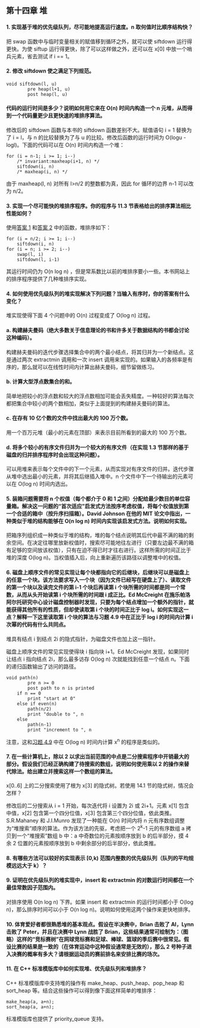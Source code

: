 ## 第十四章 堆

**<h4 id = "1">1. 实现基于堆的优先级队列，尽可能地提高运行速度。n 取何值时比顺序结构快？</h4>**

把 swap 函数中与临时变量相关的赋值移到循环之外，就可以使 siftdown 运行得更快。为使 siftup 运行得更快，除了可以这样做之外，还可以在 x[0] 中放一个哨兵元素，省去测试 if i == 1。

**<h4 id = "2">2. 修改 siftdown 使之满足下列规范。</h4>**
```
void siftdown(l, u)
        pre heap(l+1, u)
        post heap(l, u)
```
**<h4>代码的运行时间是多少？说明如何用它来在 O(n) 时间内构造一个 n 元堆，从而得到一个代码量更少且更快速的堆排序算法。</h4>**

修改后的 siftdown 函数与本书的 siftdown 函数差别不大。赋值语句 i = 1 替换为了 i = l，与 n 的比较替换为了与 u 的比较。修改后函数的运行时间为 O(logu - logl)。下面的代码可以在 O(n) 时间内构造一个堆：
```
for (i = n-1; i >= 1; i--)
    /* invariant:maxheap(i+1, n) */
    siftdown(i, n)
    /* maxheap(i, n) */
```
由于 maxheap(l, n) 对所有 l>n/2 的整数都为真，因此 for 循环的边界 n-1 可以改为 n/2。

**<h4 id = "3">3. 实现一个尽可能快的堆排序程序。你的程序与 11.3 节表格给出的排序算法相比性能如何？</h4>**

使用[答案 1](#1) 和[答案 2](#2) 中的函数，堆排序如下：
```
for (i = n/2; i >= 1; i--)
    siftdown(i, n)
for (i = n; i >= 2; i--)
    swap(l, i)
    siftdown(l, i-1)
```
其运行时间仍为 O(n log n) ，但是常系数比以前的堆排序要小一些。本书网站上的排序程序提供了几种堆排序实现。

**<h4 id = "4">4. 如何使用优先级队列的堆实现解决下列问题？当输入有序时，你的答案有什么变化？</h4>**

堆实现使得下面 4 个问题中的 O(n) 过程变成了 O(log n) 过程。

**<h4 id = "4a">a. 构建赫夫曼码（绝大多数关于信息理论的书和许多关于数据结构的书都会讨论这种编码）。</h4>**

构建赫夫曼码的迭代步骤选择集合中的两个最小结点，将其归并为一个新结点。这是通过两次 extractmin 调用和一次 insert 调用来实现的。如果输入的各频率是有序的，那么就可以在线性时间内计算出赫夫曼码，细节留做练习。

**<h4 id = "4b">b. 计算大型浮点数集合的和。</h4>**

简单地把较小的浮点数和较大的浮点数相加可能会丢失精度。一种较好的算法每次都把集合中较小的两个数相加，类似于上面提到的构建赫夫曼码的算法。

**<h4 id = "4c">c. 在存有 10 亿个数的文件中找出最大的 100 万个数。</h4>**

用一个百万元堆（最小的元素在顶部）来表示目前所看到的最大的 100 万个数。

**<h4 id = "4d">d. 将多个较小的有序文件归并为一个较大的有序文件（在实现 1.3 节那样的基于磁盘的归并排序程序时会出现这种问题）。</h4>**

可以用堆来表示每个文件中的下一个元素，从而实现对有序文件的归并。迭代步骤从堆中选出最小的元素，并将其后继插入堆中。n 个文件中下一个待输出的元素可以在 O(log n) 时间内选出。

**<h4 id = "5">5. 装箱问题需要将 n 个权值（每个都介于 0 和 1 之间）分配给最少数目的单位容量箱。解决这一问题的“首次适应”启发式方法按序考虑权值，将每个权值放到第一个合适的箱中（按升序扫描箱）。David Johnson 在他的 MIT 论文中指出，一种类似于堆的结构能够在 O(n log n) 时间内实现该启发式方法。说明如何实现。</h4>**

把箱序列组织成一种类似于堆的结构，堆的每个结点说明其后代中最不满的箱的剩余空间。在决定往哪里放新权值时，搜索尽可能地往左进行（只要左边最不满的箱有足够的空间放该权值），只有在迫不得已时才往右进行。这样所需的时间正比于堆的深度 O(log n)。当权值插入后，向上重新遍历该路径以调整堆中的权值。

**<h4 id = "6">6. 磁盘上顺序文件的常见实现让每个块都指向它的后继块，后继块可以是磁盘上的任意一个块。该方法要求写入一个块（因为文件已经写在硬盘上了）、读取文件的第一个块以及读完文件的第 i-1 个块后再读第 i 个块所需的时间都是同一个常数，从而从头开始读第 i 个块所需的时间跟 i 成正比。Ed McCreight 在施乐帕洛阿尔托研究中心设计磁盘控制器时发现，只要为每个结点增加一个额外的指针，就能获得其他所有的性质，但却使读取第 i 个块的时间正比于 log i。如何实现这一点？解释一下这里读取第 i 个块的算法与习题 4.9 中在正比于 log i 的时间内计算 i 次幂的代码有什么共同点。</h4>**

堆具有结点 i 到结点 2i 的隐式指针，为磁盘文件也加上这一指针。

磁盘上顺序文件的常见实现使得块 i 指向块 i+1。Ed McCreight 发现，如果同时让结点 i 指向结点 2i，那么最多访存 O(log n) 次就能找到任意一个结点 n。下面的递归函数输出了访问的路径。
```
void path(n)
        pre n >= 0
        post path to n is printed
    if n == 0
        print "start at 0"
    else if even(n)
        path(n/2)
        print "double to ", n
    else
        path(n-1)
        print "increment to ", n
```
注意，这和[习题 4.9](Chapter-Four.md#9) 中在 O(log n) 时间内计算 x<sup>n</sup> 的程序是类似的。

**<h4 id = "7">7. 在一些计算机上，除以 2 以求出当前范围的中点是二分搜索程序中开销最大的部分。假设我们已经正确构建了待搜索的数组，说明如何使用乘以 2 的操作来替代除法。给出建立并搜索这样一个数组的算法。</h4>**

x[0..6] 上的二分搜索使用了根为 x[3] 的隐式树。若使用 14.1 节的隐式树，情况会怎样？

修改后的二分搜索从 i = 1 开始，每次迭代将 i 设置为 2i 或 2i+1。元素 x[1] 包含中值，x[2] 包含第一个四分位值，x[3] 包含第三个四分位值，依此类推。S.R.Mahaney 和 J.I.Munro 发现了一种能在 O(n) 时间内将 n 元有序数组调整为“堆搜索”顺序的算法。作为该方法的先驱，考虑把一个 2<sup>k</sup>-1 元的有序数组 a 拷贝到一个“堆搜索”数组 b 中：a 中奇数位的元素按顺序放到 b 的后半部分，摸 4 余 2 位置的元素按顺序放到 b 中剩余部分的后半部分，依此类推。

**<h4 id = "8">8. 有哪些方法可以较好的实现表示 [0,k) 范围内整数的优先级队列（队列的平均规模远远大于 k）？</h4>**

**<h4 id = "9">9. 证明在优先级队列的堆实现中，insert 和 extractmin 的对数运行时间都在一个最佳常数因子范围内。</h4>**

对排序使用 O(n log n) 下界。如果 insert 和 extractmin 的运行时间都小于 O(log n)，那么排序时间可以小于 O(n log n)。说明如何使用这两个操作来更快地排序。

**<h4 id = "10">10. 体育爱好者都很熟悉堆的基本观点。假设在半决赛中，Brian 击败了 Al，Lynn 击败了 Peter，并且在决赛中 Lynn 战胜了 Brian，这些结果通常可绘制为：（图略）这样的“竞标赛树”在网球竞标赛和足球、棒球、篮球的季后赛中很常见。假设比赛的结果是一致的（在体育运动中这种假设通常是无效的），那么 2 号种子进入决赛的概率有多大？请根据运动员的赛前排名来安排比赛的场次。</h4>**

**<h4 id = "11">11. 在 C++ 标准模版库中如何实现堆、优先级队列和堆排序？</h4>**

C++ 标准模版库中支持堆的操作有 make_heap、push_heap、pop_heap 和 sort_heap 等。结合这些操作可以得到像下面这样简单的堆排序：
```
make_heap(a, a+n);
sort_heap(a, a+n);
```
标准模版库也提供了 priority_queue 支持。